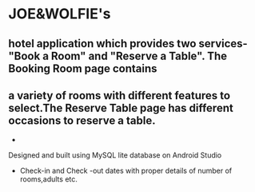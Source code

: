 # JOE&WOLFIE's

## hotel application which provides two services- "Book a Room" and "Reserve a Table". The Booking Room page contains
## a variety of rooms with different features to select.The Reserve Table page has different occasions to reserve a table.
-
Designed and built using MySQL lite database on Android Studio
- Check-in and Check -out dates with proper details of number of rooms,adults etc.
